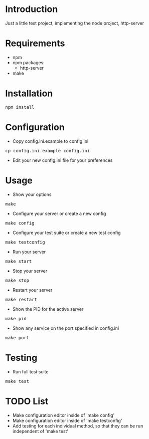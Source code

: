 # Introduction
Just a little test project, implementing the node project, http-server

# Requirements
* npm
* npm packages:
  * http-server
* make

# Installation
<pre>npm install</pre>

# Configuration
* Copy config.ini.example to config.ini
<pre>cp config.ini.example config.ini</pre>
* Edit your new config.ini file for your preferences

# Usage
* Show your options
<pre>make</pre>
* Configure your server or create a new config
<pre>make config</pre>
* Configure your test suite or create a new test config
<pre>make testconfig</pre>
* Run your server
<pre>make start</pre>
* Stop your server
<pre>make stop</pre>
* Restart your server
<pre>make restart</pre>
* Show the PID for the active server
<pre>make pid</pre>
* Show any service on the port specified in config.ini
<pre>make port</pre>

# Testing
* Run full test suite
<pre>make test</pre>

# TODO List
* Make configuration editor inside of 'make config'
* Make configuration editor inside of 'make testconfig'
* Add testing for each individual method, so that they can be run
independent of 'make test'
